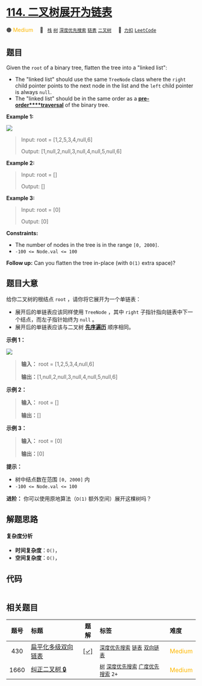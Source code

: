 # [114. 二叉树展开为链表](https://2xiao.github.io/leetcode-js/problem/0114.html)

🟠 <font color=#ffb800>Medium</font>&emsp; 🔖&ensp; [`栈`](/tag/stack.md) [`树`](/tag/tree.md) [`深度优先搜索`](/tag/depth-first-search.md) [`链表`](/tag/linked-list.md) [`二叉树`](/tag/binary-tree.md)&emsp; 🔗&ensp;[`力扣`](https://leetcode.cn/problems/flatten-binary-tree-to-linked-list) [`LeetCode`](https://leetcode.com/problems/flatten-binary-tree-to-linked-list)

## 题目

Given the `root` of a binary tree, flatten the tree into a "linked list":

  * The "linked list" should use the same `TreeNode` class where the `right` child pointer points to the next node in the list and the `left` child pointer is always `null`.
  * The "linked list" should be in the same order as a [**pre-order****traversal**](https://en.wikipedia.org/wiki/Tree_traversal#Pre-order,_NLR) of the binary tree.



**Example 1:**

![](https://assets.leetcode.com/uploads/2021/01/14/flaten.jpg)

> Input: root = [1,2,5,3,4,null,6]
> 
> Output: [1,null,2,null,3,null,4,null,5,null,6]

**Example 2:**

> Input: root = []
> 
> Output: []

**Example 3:**

> Input: root = [0]
> 
> Output: [0]

**Constraints:**

  * The number of nodes in the tree is in the range `[0, 2000]`.
  * `-100 <= Node.val <= 100`



**Follow up:** Can you flatten the tree in-place (with `O(1)` extra space)?


## 题目大意

给你二叉树的根结点 `root` ，请你将它展开为一个单链表：

  * 展开后的单链表应该同样使用 `TreeNode` ，其中 `right` 子指针指向链表中下一个结点，而左子指针始终为 `null` 。
  * 展开后的单链表应该与二叉树 [**先序遍历**](https://baike.baidu.com/item/%E5%85%88%E5%BA%8F%E9%81%8D%E5%8E%86/6442839?fr=aladdin) 顺序相同。

**示例 1：**

![](https://assets.leetcode.com/uploads/2021/01/14/flaten.jpg)

> 
> 
> 
> 
> 
> **输入：** root = [1,2,5,3,4,null,6]
> 
> **输出：**[1,null,2,null,3,null,4,null,5,null,6]
> 
> 

**示例 2：**

> 
> 
> 
> 
> 
> **输入：** root = []
> 
> **输出：**[]
> 
> 

**示例 3：**

> 
> 
> 
> 
> 
> **输入：** root = [0]
> 
> **输出：**[0]
> 
> 

**提示：**

  * 树中结点数在范围 `[0, 2000]` 内
  * `-100 <= Node.val <= 100`

**进阶：** 你可以使用原地算法（`O(1)` 额外空间）展开这棵树吗？


## 解题思路

#### 复杂度分析

- **时间复杂度**：`O()`，
- **空间复杂度**：`O()`，

## 代码

```javascript

```

## 相关题目

<!-- prettier-ignore -->
| 题号 | 标题 | 题解 | 标签 | 难度 |
| :------: | :------ | :------: | :------ | :------ |
| 430 | [扁平化多级双向链表](https://leetcode.com/problems/flatten-a-multilevel-doubly-linked-list) | [[✓]](/problem/0430.md) |  [`深度优先搜索`](/tag/depth-first-search.md) [`链表`](/tag/linked-list.md) [`双向链表`](/tag/doubly-linked-list.md) | <font color=#ffb800>Medium</font> |
| 1660 | [纠正二叉树 🔒](https://leetcode.com/problems/correct-a-binary-tree) |  |  [`树`](/tag/tree.md) [`深度优先搜索`](/tag/depth-first-search.md) [`广度优先搜索`](/tag/breadth-first-search.md) `2+` | <font color=#ffb800>Medium</font> |